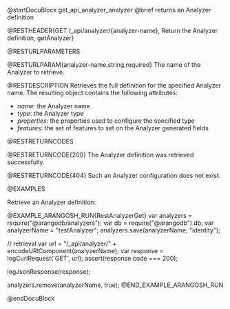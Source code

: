 @startDocuBlock get_api_analyzer_analyzer
@brief returns an Analyzer definition

@RESTHEADER{GET /_api/analyzer/{analyzer-name}, Return the Analyzer definition, getAnalyzer}

@RESTURLPARAMETERS

@RESTURLPARAM{analyzer-name,string,required}
The name of the Analyzer to retrieve.

@RESTDESCRIPTION
Retrieves the full definition for the specified Analyzer name.
The resulting object contains the following attributes:
- *name*: the Analyzer name
- *type*: the Analyzer type
- *properties*: the properties used to configure the specified type
- *features*: the set of features to set on the Analyzer generated fields

@RESTRETURNCODES

@RESTRETURNCODE{200}
The Analyzer definition was retrieved successfully.

@RESTRETURNCODE{404}
Such an Analyzer configuration does not exist.

@EXAMPLES

Retrieve an Analyzer definition:

@EXAMPLE_ARANGOSH_RUN{RestAnalyzerGet}
  var analyzers = require("@arangodb/analyzers");
  var db = require("@arangodb").db;
  var analyzerName = "testAnalyzer";
  analyzers.save(analyzerName, "identity");

  // retrieval
  var url = "/_api/analyzer/" + encodeURIComponent(analyzerName);
  var response = logCurlRequest('GET', url);
  assert(response.code === 200);

  logJsonResponse(response);

  analyzers.remove(analyzerName, true);
@END_EXAMPLE_ARANGOSH_RUN

@endDocuBlock

